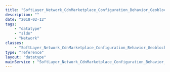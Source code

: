 ```yaml
---
title: "SoftLayer_Network_CdnMarketplace_Configuration_Behavior_Geoblocking_Type"
description: ""
date: "2018-02-12"
tags:
    - "datatype"
    - "sldn"
    - "Network"
classes:
    - "SoftLayer_Network_CdnMarketplace_Configuration_Behavior_Geoblocking_Type"
type: "reference"
layout: "datatype"
mainService : "SoftLayer_Network_CdnMarketplace_Configuration_Behavior_Geoblocking_Type"
---
```

